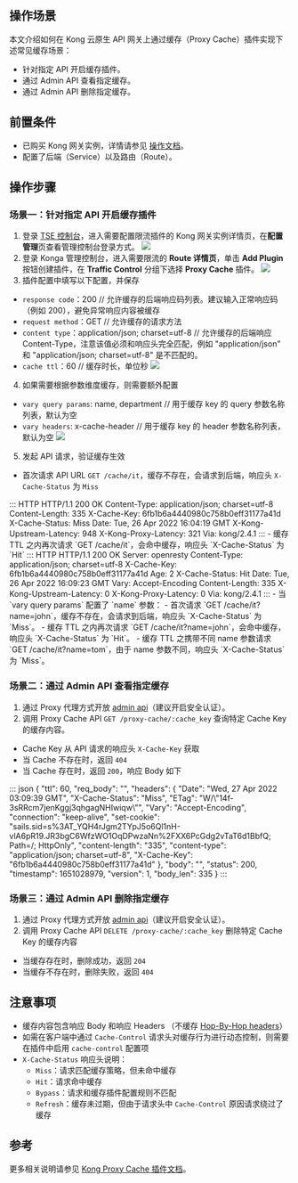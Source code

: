 ## 操作场景

本文介绍如何在 Kong 云原生 API 网关上通过缓存（Proxy Cache）插件实现下述常见缓存场景：

- 针对指定 API 开启缓存插件。
- 通过 Admin API 查看指定缓存。
- 通过 Admin API 删除指定缓存。

## 前置条件

- 已购买 Kong 网关实例，详情请参见 [操作文档](https://cloud.tencent.com/document/product/1364/72495)。
- 配置了后端（Service）以及路由（Route）。

## 操作步骤

### 场景一：针对指定 API 开启缓存插件

1. 登录 [TSE 控制台](https://console.cloud.tencent.com/tse/kong)，进入需要配置限流插件的 Kong 网关实例详情页，在**配置管理**页查看管理控制台登录方式。
   <img src="https://qcloudimg.tencent-cloud.cn/raw/296cd720bc50aba0da782189d28d0073.jpg">
2. 登录 Konga 管理控制台，进入需要限流的 **Route 详情页**，单击 **Add Plugin** 按钮创建插件，在 **Traffic Control** 分组下选择 **Proxy Cache** 插件。
   ![](https://qcloudimg.tencent-cloud.cn/raw/a2d748c8b8f61648ffd5ae4c41847e00.png)
3. 插件配置中填写以下配置，并保存
  - `response code`：200  // 允许缓存的后端响应码列表。建议输入正常响应码（例如 200），避免异常响应内容被缓存
  - `request method`：GET // 允许缓存的请求方法
  - `content type`：application/json; charset=utf-8 // 允许缓存的后端响应 Content-Type，注意该值必须和响应头完全匹配，例如 "application/json" 和 "application/json; charset=utf-8" 是不匹配的。
  - `cache ttl`：60 // 缓存时长，单位秒
![](https://qcloudimg.tencent-cloud.cn/raw/714cf41b0f9a26dfa7ffde46191b1918.png)
4. 如果需要根据参数维度缓存，则需要额外配置
  - `vary query params`: name, department // 用于缓存 key 的 query 参数名称列表，默认为空
  - `vary headers`: x-cache-header // 用于缓存 key 的 header 参数名称列表，默认为空
![](https://qcloudimg.tencent-cloud.cn/raw/c219c04030d7075c6019fe8cf618523f.png)
5. 发起 API 请求，验证缓存生效
 - 首次请求 API URL `GET /cache/it`，缓存不存在，会请求到后端，响应头 `X-Cache-Status` 为 `Miss`
<dx-codeblock>
:::  HTTP
HTTP/1.1 200 OK
Content-Type: application/json; charset=utf-8
Content-Length: 335
X-Cache-Key: 6fb1b6a4440980c758b0eff31177a41d
X-Cache-Status: Miss
Date: Tue, 26 Apr 2022 16:04:19 GMT
X-Kong-Upstream-Latency: 948
X-Kong-Proxy-Latency: 321
Via: kong/2.4.1
:::
</dx-codeblock>
 - 缓存 TTL 之内再次请求 `GET /cache/it`，会命中缓存，响应头 `X-Cache-Status` 为 `Hit`
<dx-codeblock>
:::  HTTP
HTTP/1.1 200 OK
Server: openresty
Content-Type: application/json; charset=utf-8
X-Cache-Key: 6fb1b6a4440980c758b0eff31177a41d
Age: 2
X-Cache-Status: Hit
Date: Tue, 26 Apr 2022 16:09:23 GMT
Vary: Accept-Encoding
Content-Length: 335
X-Kong-Upstream-Latency: 0
X-Kong-Proxy-Latency: 0
Via: kong/2.4.1
:::
</dx-codeblock>
 - 当 `vary query params` 配置了 `name` 参数：
    - 首次请求 `GET /cache/it?name=john`，缓存不存在，会请求到后端，响应头 `X-Cache-Status` 为 `Miss`。
    - 缓存 TTL 之内再次请求 `GET /cache/it?name=john`，会命中缓存，响应头 `X-Cache-Status` 为 `Hit`。
    - 缓存 TTL 之携带不同 name 参数请求 `GET /cache/it?name=tom`，由于 name 参数不同，响应头 `X-Cache-Status` 为 `Miss`。


### 场景二：通过 Admin API 查看指定缓存

1. 通过 Proxy 代理方式开放 [admin api](https://cloud.tencent.com/document/product/1364/73237)（建议开启安全认证）。
2. 调用 Proxy Cache API `GET /proxy-cache/:cache_key` 查询特定 Cache Key 的缓存内容。
  - Cache Key 从 API 请求的响应头 `X-Cache-Key` 获取
  - 当 Cache 不存在时，返回 `404`
  - 当 Cache 存在时，返回 `200`，响应 Body 如下
<dx-codeblock>
:::  json
{
  "ttl": 60,
  "req_body": "",
  "headers": {
    "Date": "Wed, 27 Apr 2022 03:09:39 GMT",
    "X-Cache-Status": "Miss",
    "ETag": "W/\"14f-3sRRcm7jenKggj3qhgagNHIwiqw\"",
    "Vary": "Accept-Encoding",
    "connection": "keep-alive",
    "set-cookie": "sails.sid=s%3AT_YQH4rJgm2TYpJ5o6Ql1nH-vlA6pR19.JR3bgC6WfzWO1OqDPwzaNn%2FXX6PcGdg2vTaT6d1BbfQ; Path=/; HttpOnly",
    "content-length": "335",
    "content-type": "application/json; charset=utf-8",
    "X-Cache-Key": "6fb1b6a4440980c758b0eff31177a41d"
  },
  "body": "<cached response body>",
  "status": 200,
  "timestamp": 1651028979,
  "version": 1,
  "body_len": 335
}
:::
</dx-codeblock>


### 场景三：通过 Admin API  删除指定缓存

1. 通过 Proxy 代理方式开放 [admin api](https://cloud.tencent.com/document/product/1364/73237)（建议开启安全认证）。
2. 调用 Proxy Cache API `DELETE /proxy-cache/:cache_key` 删除特定 Cache Key 的缓存内容
  - 当缓存存在时，删除成功，返回 `204`
  - 当缓存不存在时，删除失败，返回 `404`

## 注意事项

- 缓存内容包含响应 Body 和响应 Headers （不缓存 [Hop-By-Hop headers](http://www.w3.org/Protocols/rfc2616/rfc2616-sec13.html#sec13.5.1)）
- 如需在客户端中通过 `Cache-Control` 请求头对缓存行为进行动态控制，则需要在插件中启用 `cache-control` 配置项
- `X-Cache-Status` 响应头说明：
  - `Miss`：请求匹配缓存策略，但未命中缓存
  - `Hit`：请求命中缓存
  - `Bypass`：请求和缓存插件配置规则不匹配
  - `Refresh`：缓存未过期，但由于请求头中 `Cache-Control` 原因请求绕过了缓存

## 参考

更多相关说明请参见 [Kong Proxy Cache 插件文档](https://docs.konghq.com/hub/kong-inc/proxy-cache/)。

